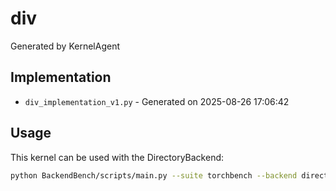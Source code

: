 # div

Generated by KernelAgent

## Implementation

- `div_implementation_v1.py` - Generated on 2025-08-26 17:06:42

## Usage

This kernel can be used with the DirectoryBackend:
```bash
python BackendBench/scripts/main.py --suite torchbench --backend directory --ops div
```
